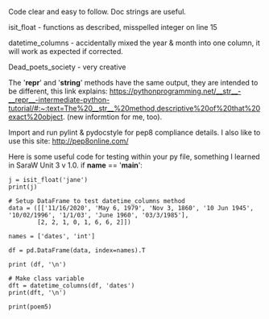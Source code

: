 Code clear and easy to follow.
Doc strings are useful.

isit_float  - functions as described, misspelled integer on line 15

datetime_columns - accidentally mixed the year & month into one column, it will work as expected if corrected.

Dead_poets_society - very creative

The '__repr__' and '__string__' methods have the same output, they are intended to be different, this link explains:
https://pythonprogramming.net/__str__-__repr__-intermediate-python-tutorial/#:~:text=The%20__str__%20method,descriptive%20of%20that%20exact%20object.
(new informtion for me, too).

Import and run pylint & pydocstyle for pep8 compliance details. I also like to use this site: http://pep8online.com/

Here is some useful code for testing within your py file, something I learned in SaraW Unit 3 v 1.0.
if __name__ == '__main__':

    j = isit_float('jane')
    print(j)
    
    # Setup DataFrame to test datetime_columns method
    data = ([['11/16/2020', 'May 6, 1979', 'Nov 3, 1860', '10 Jun 1945', '10/02/1996', '1/1/03', 'June 1960', '03/3/1985'],
            [2, 2, 1, 0, 1, 6, 6, 2]])

    names = ['dates', 'int']

    df = pd.DataFrame(data, index=names).T

    print (df, '\n')

    # Make class variable
    dft = datetime_columns(df, 'dates')
    print(dft, '\n')

    print(poem5)
